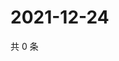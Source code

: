 # 2021-12-24

共 0 条

<!-- BEGIN WEIBO -->
<!-- 最后更新时间 Fri Dec 24 2021 16:00:56 GMT+0800 (China Standard Time) -->

<!-- END WEIBO -->
